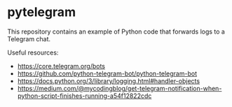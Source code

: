 # pytelegram

This repository contains an example of Python code that forwards logs to a Telegram chat.


Useful resources: 
* https://core.telegram.org/bots
* https://github.com/python-telegram-bot/python-telegram-bot
* https://docs.python.org/3/library/logging.html#handler-objects
* https://medium.com/@mycodingblog/get-telegram-notification-when-python-script-finishes-running-a54f12822cdc